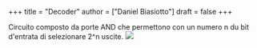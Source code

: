 +++
title = "Decoder"
author = ["Daniel Biasiotto"]
draft = false
+++

Circuito composto da porte AND che permettono con un numero n du bit d'entrata di selezionare 2^n uscite.
![](https://external-content.duckduckgo.com/iu/?u=https%3A%2F%2Fi.ytimg.com%2Fvi%2FGdghEJ2WT-w%2Fmaxresdefault.jpg&f=1&nofb=1)
